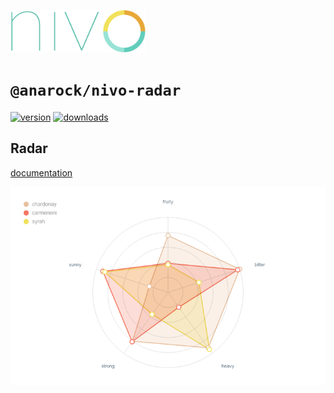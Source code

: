 <a href="https://nivo.rocks"><img alt="nivo" src="https://raw.githubusercontent.com/plouc/nivo/master/nivo.png" width="216" height="68"/></a>

# `@anarock/nivo-radar`

[![version](https://img.shields.io/npm/v/@anarock/nivo-radar?style=for-the-badge)](https://www.npmjs.com/package/@anarock/nivo-radar)
[![downloads](https://img.shields.io/npm/dm/@anarock/nivo-radar?style=for-the-badge)](https://www.npmjs.com/package/@anarock/nivo-radar)

## Radar

[documentation](http://nivo.rocks/radar/)

![Radar](https://raw.githubusercontent.com/plouc/nivo/master/website/src/assets/captures/radar.png)
